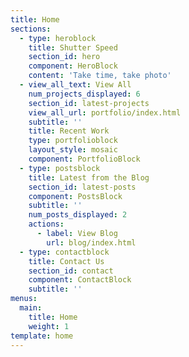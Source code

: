 ```yaml
---
title: Home
sections:
  - type: heroblock
    title: Shutter Speed
    section_id: hero
    component: HeroBlock
    content: 'Take time, take photo'
  - view_all_text: View All
    num_projects_displayed: 6
    section_id: latest-projects
    view_all_url: portfolio/index.html
    subtitle: ''
    title: Recent Work
    type: portfolioblock
    layout_style: mosaic
    component: PortfolioBlock
  - type: postsblock
    title: Latest from the Blog
    section_id: latest-posts
    component: PostsBlock
    subtitle: ''
    num_posts_displayed: 2
    actions:
      - label: View Blog
        url: blog/index.html
  - type: contactblock
    title: Contact Us
    section_id: contact
    component: ContactBlock
    subtitle: ''
menus:
  main:
    title: Home
    weight: 1
template: home
---
```


